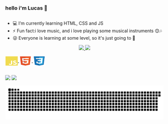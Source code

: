 ### hello i'm Lucas  👋

##

-  💻 I’m currently learning HTML, CSS and JS
-  ⚡ Fun fact:i love music, and i love playing some musical instruments 😊🎶
-  😜 Everyone is learning at some level, so it's just going to 🤙

<div align="center">
  <a href="https://github.com/luk6sssDev">
  <img height="160em" src="https://github-readme-stats.vercel.app/api?username=luk6sssDev&show_icons=true&theme=radical&include_all_commits=true&count_private=true"/>
  <img height="160em" src="https://github-readme-stats.vercel.app/api/top-langs/?username=luk6sssDev&layout=compact&langs_count=7&theme=radical"/>
</div>
  
  <div style="display: inline_block"><br>
  <img align="center" alt="Lucas" height="30" width="40" src="https://raw.githubusercontent.com/devicons/devicon/master/icons/javascript/javascript-plain.svg">
  <!-- <img align="center" alt="" height="30" width="40" src="https://raw.githubusercontent.com/devicons/devicon/master/icons/react/react-original.svg">-->
  <img align="center" alt="Lucas-HTML" height="30" width="40" src="https://raw.githubusercontent.com/devicons/devicon/master/icons/html5/html5-original.svg">
  <img align="center" alt="Lucas-CSS" height="30" width="40" src="https://raw.githubusercontent.com/devicons/devicon/master/icons/css3/css3-original.svg">
</div> 
  
  ##
  
<div>   
  <a href="https://www.instagram.com/luk6sss/" target="_blank"><img src="https://img.shields.io/badge/-Instagram-%23E4405F?style=for-the-badge&logo=instagram&logoColor=white"></a>
<a href="https://www.linkedin.com/in/lucas-silva-bezerra-6223681b4/" target="_blank"><img src="https://img.shields.io/badge/-LinkedIn-%230077B5?style=for-the-badge&logo=linkedin&logoColor=white" target="_blank"></a> 
 </div>   
  
![Snake animation](https://github.com/luk6sssDev/luk6sssDev/blob/output/github-contribution-grid-snake.svg)

